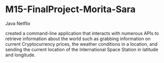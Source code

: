 # M15-FinalProject-Morita-Sara
Java Netflix

created a command-line application that interacts with numerous APIs to retrieve information about the world such as grabbing information on current Cryptocurrency prices, the weather conditions in a location, and sending the current location of the International Space Station in latitude and longitude.
